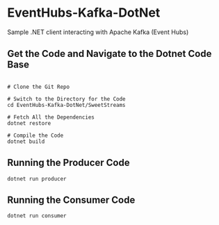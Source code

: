 # EventHubs-Kafka-DotNet
Sample .NET client interacting with Apache Kafka (Event Hubs)


## Get the Code and Navigate to the Dotnet Code Base

```shell

# Clone the Git Repo

# Switch to the Directory for the Code
cd EventHubs-Kafka-DotNet/SweetStreams

# Fetch All the Dependencies
dotnet restore

# Compile the Code
dotnet build
```

## Running the Producer Code

```shell
dotnet run producer
```

## Running the Consumer Code

```shell
dotnet run consumer
```

